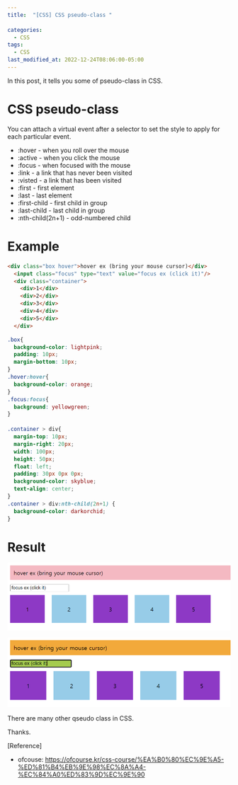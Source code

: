 ```yaml
---
title:  "[CSS] CSS pseudo-class "

categories:
  - CSS
tags:
  - CSS
last_modified_at: 2022-12-24T08:06:00-05:00
---
```


In this post, it tells you some of pseudo-class in CSS.

# CSS pseudo-class

You can attach a virtual event after a selector to set the style to apply for each particular event.

- :hover - when you roll over the mouse
- :active - when you click the mouse
- :focus - when focused with the mouse
- :link - a link that has never been visited
- :visted - a link that has been visited
- :first - first element
- :last - last element
- :first-child - first child in group
- :last-child - last child in group
- :nth-child(2n+1) - odd-numbered child

# Example 

```html
<div class="box hover">hover ex (bring your mouse cursor)</div>
  <input class="focus" type="text" value="focus ex (click it)"/>
  <div class="container">
    <div>1</div>
    <div>2</div>
    <div>3</div>
    <div>4</div>
    <div>5</div>
  </div>
```

```css
.box{
  background-color: lightpink;
  padding: 10px;
  margin-bottom: 10px;
}
.hover:hover{
  background-color: orange;
}
.focus:focus{
  background: yellowgreen;
}

.container > div{
  margin-top: 10px;
  margin-right: 20px;
  width: 100px;
  height: 50px;
  float: left;
  padding: 30px 0px 0px;
  background-color: skyblue;
  text-align: center;
}
.container > div:nth-child(2n+1) {
  background-color: darkorchid;
}
```

# Result

![before_pseudo](/assets/img/before_pseudo.PNG)

![after_pseudo](/assets/img/after_pseudo.PNG)

There are many other qseudo class in CSS.

Thanks.

[Reference]
* ofcouse: <https://ofcourse.kr/css-course/%EA%B0%80%EC%9E%A5-%ED%81%B4%EB%9E%98%EC%8A%A4-%EC%84%A0%ED%83%9D%EC%9E%90>
